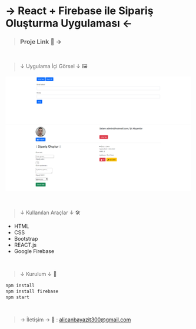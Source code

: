# → React + Firebase ile Sipariş Oluşturma Uygulaması ←

> ### Proje Link 📎 → 

<br>

>↓ Uygulama İçi Görsel ↓ 🖼

![Görsel](src/img/pic1.png)
![Görsel](src/img/pic2.png)

<br>

>↓ Kullanılan Araçlar ↓ 🛠

* HTML
* CSS
* Bootstrap
* REACT.js
* Google Firebase

<br>

>↓ Kurulum ↓ 🧱

```
npm install
npm install firebase
npm start
```

<br>

> → İletişim →  📩 :
> alicanbayazit300@gmail.com